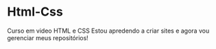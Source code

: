 # Html-Css
 Curso em video HTML e CSS
Estou apredendo a criar sites e agora vou gerenciar meus repositórios!